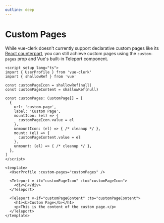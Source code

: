```yaml
---
outline: deep
---
```


# Custom Pages

While vue-clerk doesn't currently support declarative custom pages like its [React counterpart](https://clerk.com/docs/components/customization/user-profile#add-custom-pages-and-links-to-the-user-profile-component), you can still achieve custom pages using the `custom-pages` prop and Vue's built-in Teleport component.

```vue
<script setup lang="ts">
import { UserProfile } from 'vue-clerk'
import { shallowRef } from 'vue'

const customPageIcon = shallowRef(null)
const customPageContent = shallowRef(null)

const customPages: CustomPage[] = [
  {
    url: 'custom-page',
    label: 'Custom Page',
    mountIcon: (el) => {
      customPageIcon.value = el
    },
    unmountIcon: (el) => { /* cleanup */ },
    mount: (el) => {
      customPageContent.value = el
    },
    unmount: (el) => { /* cleanup */ },
  },
]
</script>

<template>
  <UserProfile :custom-pages="customPages" />

  <Teleport v-if="customPageIcon" :to="customPageIcon">
    <div>👋</div>
  </Teleport>

  <Teleport v-if="customPageContent" :to="customPageContent">
    <h1><b>Custom Page</b></h1>
    <p>This is the content of the custom page.</p>
  </Teleport>
</template>
```
